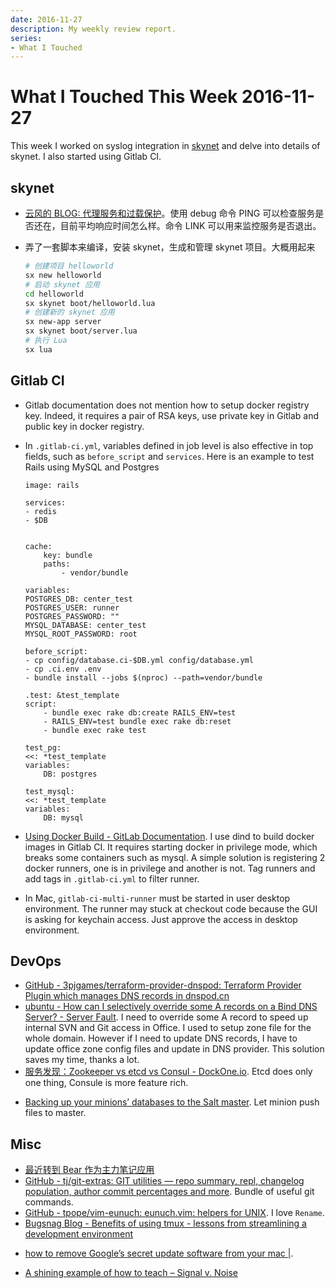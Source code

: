 ```yaml
---
date: 2016-11-27
description: My weekly review report.
series:
- What I Touched
---
```


# What I Touched This Week 2016-11-27


This week I worked on syslog integration in [skynet][1] and delve into details of skynet. I also started using Gitlab CI.

<!--more-->

## skynet

- [云风的 BLOG: 代理服务和过载保护][2]。使用 debug 命令 PING 可以检查服务是否还在，目前平均响应时间怎么样。命令 LINK 可以用来监控服务是否退出。
* 弄了一套脚本来编译，安装 skynet，生成和管理  skynet 项目。大概用起来

    ``` sh
    # 创建项目 helloworld
    sx new helloworld
    # 启动 skynet 应用
    cd helloworld
    sx skynet boot/helloworld.lua
    # 创建新的 skynet 应用
    sx new-app server
    sx skynet boot/server.lua
    # 执行 Lua
    sx lua
    ```

## Gitlab CI

*   Gitlab documentation does not mention how to setup docker registry key. Indeed, it requires a pair of RSA keys, use private key in Gitlab and public key in docker registry.

*   In `.gitlab-ci.yml`, variables defined in job level is also effective in top fields, such as `before_script` and `services`. Here is an example to test Rails using MySQL and Postgres

        image: rails

        services:
        - redis
        - $DB

            
        cache:
            key: bundle
            paths:
                - vendor/bundle

        variables:
        POSTGRES_DB: center_test
        POSTGRES_USER: runner
        POSTGRES_PASSWORD: ""
        MYSQL_DATABASE: center_test
        MYSQL_ROOT_PASSWORD: root

        before_script:
        - cp config/database.ci-$DB.yml config/database.yml
        - cp .ci.env .env
        - bundle install --jobs $(nproc) --path=vendor/bundle

        .test: &test_template
        script:
            - bundle exec rake db:create RAILS_ENV=test
            - RAILS_ENV=test bundle exec rake db:reset
            - bundle exec rake test

        test_pg:
        <<: *test_template
        variables:
            DB: postgres

        test_mysql:
        <<: *test_template
        variables:
            DB: mysql

*   [Using Docker Build - GitLab Documentation][3]. I use dind to build docker images in Gitlab CI. It requires starting docker in privilege mode, which breaks some containers such as mysql. A simple solution is registering 2 docker runners, one is in privilege and another is not. Tag runners and add tags in `.gitlab-ci.yml` to filter runner.
*   In Mac, `gitlab-ci-multi-runner` must be started in user desktop environment. The runner may stuck at checkout code because the GUI is asking for keychain access. Just approve the access in desktop environment.

## DevOps
* [GitHub - 3pjgames/terraform-provider-dnspod: Terraform Provider Plugin which manages DNS records in dnspod.cn][4]
* [ubuntu - How can I selectively override some A records on a Bind DNS Server? - Server Fault][5]. I need to override some A record to speed up internal SVN and Git access in Office. I used to setup zone file for the whole domain. However if I need to update DNS records, I have to update office zone config files and update in DNS provider. This solution saves my time, thanks a lot.
* [服务发现：Zookeeper vs etcd vs Consul  - DockOne.io][6]. Etcd does only one thing, Consule is more feature rich.
- [Backing up your minions’ databases to the Salt master][7]. Let minion push files to master.

## Misc
* [最近转到 Bear 作为主力笔记应用][8]
* [GitHub - tj/git-extras: GIT utilities — repo summary, repl, changelog population, author commit percentages and more][9]. Bundle of useful git commands.
* [GitHub - tpope/vim-eunuch: eunuch.vim: helpers for UNIX][10]. I love `Rename`.
* [Bugsnag Blog - Benefits of using tmux - lessons from streamlining a development environment][11]
- [how to remove Google’s secret update software from your mac |][12].
* [A shining example of how to teach – Signal v. Noise][13]

[1]: https://github.com/cloudwu/skynet
[2]: http://blog.codingnow.com/2016/05/skynet_proxy.html
[3]: https://docs.gitlab.com/ce/ci/docker/using_docker_build.html
[4]: https://github.com/3pjgames/terraform-provider-dnspod
[5]: http://serverfault.com/questions/615641/how-can-i-selectively-override-some-a-records-on-a-bind-dns-server/615684
[6]: http://dockone.io/article/667
[7]: http://www.afewmorelines.com/backing-up-your-minions-databases-to-the-salt-master/
[8]: https://medium.com/@doitian/bear-%E6%8E%A5%E8%BF%91%E6%88%91%E5%BF%83%E7%9B%AE%E4%B8%AD%E5%AE%8C%E7%BE%8E%E7%9A%84%E7%AC%94%E8%AE%B0%E5%BA%94%E7%94%A8-27c511af778c#.tdynedo3q
[9]: https://github.com/tj/git-extras
[10]: https://github.com/tpope/vim-eunuch
[11]: https://blog.bugsnag.com/benefits-of-using-tmux/
[12]: http://applehelpwriter.com/2014/07/13/how-to-remove-googles-secret-update-software-from-your-mac/
[13]: https://m.signalvnoise.com/a-shining-example-of-how-to-teach-91b718009b33#.mtftvl7ku
